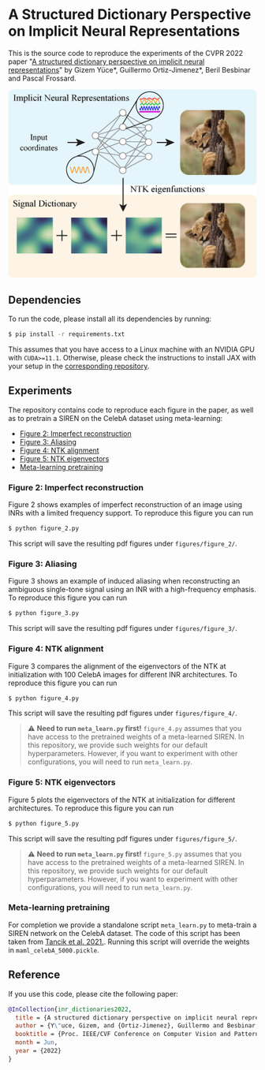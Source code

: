 # A Structured Dictionary Perspective on Implicit Neural Representations

This is the source code to reproduce the experiments of the CVPR 2022 paper "[A structured dictionary perspective on implicit neural representations](https://arxiv.org/abs/2112.01917)" by Gizem Yüce*, Guillermo Ortiz-Jimenez*, Beril Besbinar and Pascal Frossard.

![](teaser.jpg)

## Dependencies

To run the code, please install all its dependencies by running:
``` sh
$ pip install -r requirements.txt
```
This assumes that you have access to a Linux machine with an NVIDIA GPU with `CUDA>=11.1`. Otherwise, please check the instructions to install JAX with your setup in the [corresponding repository](https://github.com/google/jax#installation).

## Experiments

The repository contains code to reproduce each figure in the paper, as well as to pretrain a SIREN on the CelebA dataset using meta-learning:

- [Figure 2: Imperfect reconstruction <a id="imperfect_reconstruction"></a>](#figure-2-imperfect-reconstruction-)
- [Figure 3: Aliasing <a id="aliasing"></a>](#figure-3-aliasing-)
- [Figure 4: NTK alignment <a id="ntk_alignment"></a>](#figure-4-ntk-alignment-)
- [Figure 5: NTK eigenvectors <a id="eigenvectors"></a>](#figure-5-ntk-eigenvectors-)
- [Meta-learning pretraining<a id="meta-learning"></a>](#meta-learning-pretraining-)

### Figure 2: Imperfect reconstruction <a id="imperfect_reconstruction"></a>

Figure 2 shows examples of imperfect reconstruction of an image using INRs with a limited frequency support. To reproduce this figure you can run
``` sh
$ python figure_2.py
```
This script will save the resulting pdf figures under `figures/figure_2/`.

### Figure 3: Aliasing <a id="aliasing"></a>

Figure 3 shows an example of induced aliasing when reconstructing an ambiguous single-tone signal using an INR with a high-frequency emphasis. To reproduce this figure you can run
``` sh
$ python figure_3.py
```
This script will save the resulting pdf figures under `figures/figure_3/`.

### Figure 4: NTK alignment <a id="ntk_alignment"></a>

Figure 3 compares the alignment of the eigenvectors of the NTK at initialization with 100 CelebA images for different INR architectures. To reproduce this figure you can run
``` sh
$ python figure_4.py
```
This script will save the resulting pdf figures under `figures/figure_4/`.

> :warning: **Need to run `meta_learn.py` first!** `figure_4.py` assumes that you have access to the pretrained weights of a meta-learned SIREN. In this repository, we provide such weights for our default hyperparameters. However, if you want to experiment with other configurations, you will need to run `meta_learn.py`.

### Figure 5: NTK eigenvectors <a id="eigenvectors"></a>

Figure 5 plots the eigenvectors of the NTK at initialization for different architectures. To reproduce this figure you can run
``` sh
$ python figure_5.py
```

This script will save the resulting pdf figures under `figures/figure_5/`.

> :warning: **Need to run `meta_learn.py` first!** `figure_5.py` assumes that you have access to the pretrained weights of a meta-learned SIREN. In this repository, we provide such weights for our default hyperparameters. However, if you want to experiment with other configurations, you will need to run `meta_learn.py`.

### Meta-learning pretraining <a id="meta-learning"></a>

For completion we provide a standalone script `meta_learn.py` to meta-train a SIREN network on the CelebA dataset. The code of this script has been taken from [Tancik et al. 2021.](https://github.com/tancik/learnit). Running this script will override the weights in `maml_celebA_5000.pickle`.


## Reference
If you use this code, please cite the following paper:

``` bibtex
@InCollection{inr_dictionaries2022,
  title = {A structured dictionary perspective on implicit neural representations},
  author = {Y\"uce, Gizem, and {Ortiz-Jimenez}, Guillermo and Besbinar, Beril and Frossard, Pascal},
  booktitle = {Proc. IEEE/CVF Conference on Computer Vision and Pattern Recognition (CVPR 2022)},
  month = Jun,
  year = {2022}
}
```
